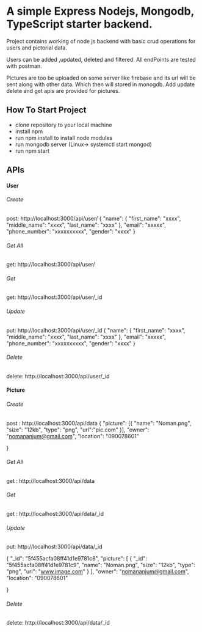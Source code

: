 # A simple Express Nodejs, Mongodb, TypeScript starter backend. 

Project contains working of node js backend with basic crud operations for users and pictorial data.

Users can be added ,updated, deleted and filtered. All endPoints are tested with postman.


Pictures are too be uploaded on some server like firebase and its url will be sent along with other data. Which then will
stored in monogdb. Add update delete and get apis are provided for pictures.


## How To Start Project

* clone repository to your local machine
* install npm
* run npm install to install node modules
* run mongodb server (Linux-> systemctl start mongod)
* run npm start


## APIs


#### User
###### Create
post: http://localhost:3000/api/user/
{ "name": {
        "first_name": "xxxx",
        "middle_name": "xxxx",
        "last_name": "xxxx"
    },
    "email": "xxxxx",
    "phone_number": "xxxxxxxxxx",
    "gender": "xxxx"
}

###### Get All
get:  http://localhost:3000/api/user/

###### Get 
get:  http://localhost:3000/api/user/_id

###### Update
put: http://localhost:3000/api/user/_id
{ "name": {
        "first_name": "xxxx",
        "middle_name": "xxxx",
        "last_name": "xxxx"
    },
    "email": "xxxxx",
    "phone_number": "xxxxxxxxxx",
    "gender": "xxxx"
}

###### Delete
delete: http://localhost:3000/api/user/_id


#### Picture

###### Create
post : http://localhost:3000/api/data
{ "picture": [{
        "name": "Noman.png",
        "size": "12kb",
        "type": "png",
        "url":"pic.com"
    }],
    "owner": "nomananjum@gmail.com",
    "location": "090078601"
    
}


###### Get All
get : http://localhost:3000/api/data

###### Get 
get : http://localhost:3000/api/data/_id


###### Update
put: http://localhost:3000/api/data/_id

{  "_id": "5f455acfa08ff41d1e9781c8",
        "picture": [
            {
                "_id": "5f455acfa08ff41d1e9781c9",
                "name": "Noman.png",
                "size": "12kb",
                "type": "png",
                "url": "www.image.com"
            }
        ],
        "owner": "nomananjum@gmail.com",
        "location": "090078601"
    
    
}

###### Delete
delete: http://localhost:3000/api/data/_id




